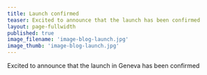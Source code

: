 ```yaml
---
title: Launch confirmed
teaser: Excited to announce that the launch has been confirmed
layout: page-fullwidth
published: true
image_filename: 'image-blog-launch.jpg'
image_thumb: 'image-blog-launch.jpg'
---
```

Excited to announce that the launch in Geneva has been confirmed
